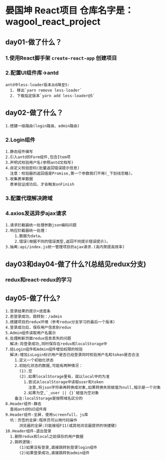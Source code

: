 # 晏国坤 React项目    仓库名字是：wagool_react_project

## day01-做了什么？
### 1.使用React脚手架 `create-react-app` 创建项目
### 2.配置UI组件库->antd
    antd中less-loader版本从6降至5:
      1. 移出`yarn remove less-loader`
      2. 下载指定版本`yarn add less-loader@5`
      
## day02-做了什么？
    1.搭建一级路由(login路由、admin路由)
### 2.Login组件
    1.静态组件编写
    2.引入antd的Form组件,包含Item项
    3.声明式校验用户名(参照antd文档写)
    4.自定义校验密码(批量返回错误提示信息)
      注意：校验器的返回值是Promise,第一个参数我们不用(_下划线忽略)。
    5.收集表单数据
      表单验证成功后，才会触发onFinish
### 3.配置代理解决跨域
### 4.axios发送异步ajax请求
    1.请求拦截器统一处理参数json编码问题
    2.响应拦截器统一处理：
        1.数据为data。
        2.错误(根据不同的错误类型,返回不同提示错误提示)。
    3.抽离:api/index.js统一管理项目的ajax请求.(高内聚提高效率)

## day03和day04-做了什么?(总结见redux分支)
### redux和react-redux的学习

## day05-做了什么?
```shell
1.登录结果的提示+进度条
2.若登录成功，跳转到：/admin
3.搭建项目的redux环境（参考redux分支学习的最后一个版本）
4.登录成功后，保存用户信息到redux
5.Admin组件读取用户名展示
6.处理刷新页面redux信息丢失的问题
  解决:将登录成功,同时保存在redux和localStorage中
7.给Login组件和Admin组件增加权限的校验
  解决:增加isLogin标识用户是否已经登录同时校验用户名和token是否合法
    1.定义一个初始化状态
    2.初始化状态的数据,可能有两种情况：
      (1).空 
      (2).如果localStorage里有，就以local中的为准
        1.尝试从localStorage中读取user和token
          注意,将json字符串再转换成对象,如果转换失败赋值为null,暗示是一个对象
        2.如果为空,`_user || {}`赋值为空对象
    备注:localStorage是按照域名区分的
8.Header组件-静态
  查阅antd的UI组件库
9.Header组件-全屏，使用screenfull，js库
  坑：页签的全屏:程序员可以用代码操作
      浏览器的全屏:只能接祖F11(或其他浏览器提供的快捷键)
10.Header组件-退出登录
  1.删除redux和local之前保存的用户数据
  2.跳转逻辑:
      (1)如果没有登录,直接跳转到登录login组件
      (2)如果登录成功,直接跳转到admin组件
```


